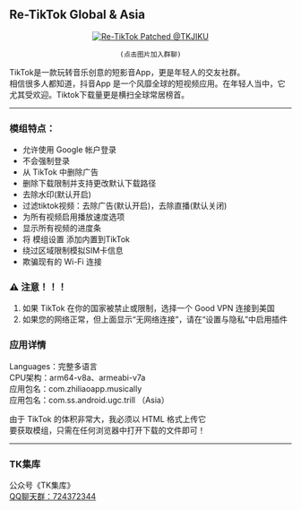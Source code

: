 ## Re-TikTok Global & Asia
<div align="center">
   <a target="_blank" href="https://qm.qq.com/cgi-bin/qm/qr?k=se3bNdgK2BsvttAlp_znTHoAneKZoBCb&jump_from=webapi&authKey=YIbCO4Lz0ZWckmVcLeGvo8SryGqcrSAUn1Jv/7jQEvSKiqjxgZqGaci2mjUW3Brt"><img src="https://s2.loli.net/2023/08/05/zQ4wlKfs1a3XBkA.png" alt="Re-TikTok Patched @TKJIKU" title="ТК集库 | 抖音交流群">  

<a>`(点击图片加入群聊)`</div>

TikTok是一款玩转音乐创意的短影音App，更是年轻人的交友社群。  
相信很多人都知道，抖音App 是一个风靡全球的短视频应用。在年轻人当中，它尤其受欢迎。Tiktok下载量更是横扫全球常居榜首。

   ---

### 模组特点：
- 允许使用 Google 帐户登录
- 不会强制登录
- 从 TikTok 中删除广告
- 删除下载限制并支持更改默认下载路径
- 去除水印(默认开启) 
- 过滤tiktok视频：去除广告(默认开启)，去除直播(默认关闭) 
- 为所有视频启用播放速度选项
- 显示所有视频的进度条
- 将 模组设置 添加内置到TikTok
- 绕过区域限制模拟SIM卡信息
- 欺骗现有的 Wi-Fi 连接

###  ⚠ 注意！！！
1. 如果 TikTok 在你的国家被禁止或限制，选择一个 Good VPN 连接到美国
2. 如果您的网络正常，但上面显示“无网络连接”，请在“设置与隐私”中启用插件

### 应用详情
Languages：完整多语言  
CPU架构：arm64-v8a、armeabi-v7a  
应用包名：com.zhiliaoapp.musically  
应用包名：com.ss.android.ugc.trill （Asia）

由于 TikTok 的体积非常大，我必须以 HTML 格式上传它  
要获取模组，只需在任何浏览器中打开下载的文件即可！

---

### ТК集库
公众号《TK集库》  
[QQ聊天群：724372344](https://qm.qq.com/cgi-bin/qm/qr?k=se3bNdgK2BsvttAlp_znTHoAneKZoBCb&jump_from=webapi&authKey=YIbCO4Lz0ZWckmVcLeGvo8SryGqcrSAUn1Jv/7jQEvSKiqjxgZqGaci2mjUW3Brt)
